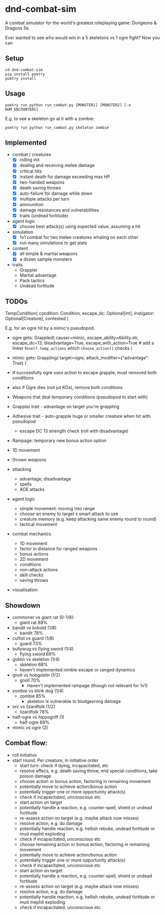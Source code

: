 # dnd-combat-sim

A combat simulator for the world's greatest roleplaying game: Dungeons & Dragons 5e.

Ever wanted to see who would win in a 5 skeletons vs 1 ogre fight? Now you can

## Setup

    cd dnd-combat-sim
    pip install poetry
    poetry install 

## Usage

    poetry run python run_combat.py {MONSTER1] [MONSTER2] [-n NUM_ENCOUNTERS]

E.g. to see a skeleton go at it with a zombie:

    poetry run python run_combat.py skeleton zombie

## Implemented

- combat / creatures
  - [x] rolling init
  - [x] dealing and receiving melee damage
  - [x] critical hits
  - [x] instant death for damage exceeding max HP
  - [x] two-handed weapons
  - [x] death saving throws
  - [x] auto-failure for damage while down
  - [x] multiple attacks per turn
  - [x] ammunition
  - [x] damage resistances and vulnerabilities
  - [x] traits (undead fortitude)
- agent logic
  - [x] choose best attack(s) using expected value, assuming a hit
- simulation
  - [x] 1v1 combat for two melee creatures whaling on each other
  - [x] run many simulations to get stats
- content
  - [x] all simple & martial weapons
  - [x] a dozen sample monsters
- traits
  - Grappler
  - Martial advantage
  - Pack tactics
  - Undead fortitude

## TODOs

TempCondition(
condition: Condition,
escape_dc: Optional[int],
instigator: Optional[Creature],
contested
)

E.g. for an ogre hit by a mimic's pseudopod.

- ogre gets:
  Grappled(
  causer=mimic,
  escape_ability=Ability.str,
  escape_dc=13,
  disadvantage=True,
  escape_with_action=True # add a linker to`self.temp_actions` which `choose_action()` checks
  )
- mimic gets:
  Grappling(
  target=ogre,
  attack_modifier={"advantage": True}
  )
- if successfully ogre uses action to escape grapple, must removed both conditions
- also if Ogre dies (not jut KOs), remove both conditions

- Weapons that deal temporary conditions (pseudopod to start with)
- Grappler trait - advantage on target you're grappling
- Adhesive trait - auto-grapple huge or smaller creature when hit with pseudopod
  - escape DC 13 strength check (roll with disadvantage)
- Rampage: temporary new bonus action option
- 1D movement
- thrown weapons
- attacking
  - advantage, disadvantage
  - spells
  - AOE attacks
- agent logic
  - simple movement: moving into range
  - choose an enemy to target x smart attack to use
  - creature memory (e.g. keep attacking same enemy round to round)
  - tactical movement
- combat mechanics
  - 1D movement
  - factor in distance for ranged weapons
  - bonus actions
  - 2D movement
  - conditions
  - non-attack actions
  - skill checks
  - saving throws
- visualisation

## Showdown

- commoner vs giant rat (0-1/8):
  - giant rat 89%
- bandit vs kobold (1/8)
  - bandit 78%
- cultist vs guard (1/8)
  - guard 73%
- bullywug vs flying sword (1/4)
  - flying sword 69%
- goblin vs skeleton (1/4)
  - skeleton 68%
  - haven't implemented nimble escape or ranged dynamics
- gnoll vs hobgoblin (1/2)
  - gnoll 70%
    - Haven't implemented rampage (though not relevant for 1v1)
- zombie vs blink dog (1/4)
  - zombie 85%
    - skeleton is vulnerable to bludgeoning damage
- orc vs lizardfolk (1/2)
  - lizardfolk 78%
- half-ogre vs hippogriff (1)
  - half-ogre 69%
- mimic vs ogre (2)

## Combat flow:

- roll initiative
- start round. Per creature, in initiative order
  - start turn: check if dying, incapacitated, etc
  - resolve effecs, e.g. death saving throw, end special conditions, take poison damage
  - choose action or bonus action, factoring in remaining movement
  - potentially move to achieve action/bonus action
  - potentially trigger one or more opportunity attack(s)
  - check if incapacitated, unconscious etc
  - start action on target
  - potentially handle a reaction, e.g. counter-spell, shield or undead fortitude
  - re-assess action on target (e.g. maybe attack now misses)
  - resolve action, e.g. do damage
  - potentially handle reaction, e.g. hellish rebuke, undead fortitude or mud mephit exploding
  - check if incapacitated, unconscious etc
  - choose remaining action or bonus action, factoring in remaining movement
  - potentially move to achieve action/bonus action
  - potentially trigger one or more opportunity attack(s)
  - check if incapacitated, unconscious etc
  - start action on target
  - potentially handle a reaction, e.g. counter-spell, shield or undead fortitude
  - re-assess action on target (e.g. maybe attack now misses)
  - resolve action, e.g. do damage
  - potentially handle reaction, e.g. hellish rebuke, undead fortitude or mud mephit exploding
  - check if incapacitated, unconscious etc
